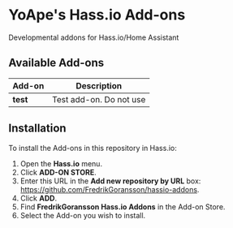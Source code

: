 # YoApe's Hass.io Add-ons

Developmental addons for Hass.io/Home Assistant

## Available Add-ons

|Add-on|Description|
|------|-----------|
|**test**|Test add-on. Do not use|

## Installation

To install the Add-ons in this repository in Hass.io:

1. Open the **Hass.io** menu.
2. Click **ADD-ON STORE**.
3. Enter this URL in the **Add new repository by URL** box: https://github.com/FredrikGoransson/hassio-addons.
4. Click **ADD**.
5. Find **FredrikGoransson Hass.io Addons** in the Add-on Store.
6. Select the Add-on you wish to install.
